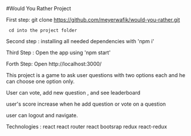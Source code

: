 #Would You Rather Project


First step: git clone https://github.com/meyerwafik/would-you-rather.git

     cd into the project folder

Second step : installing all needed dependencies with 'npm i'

Third Step : Open the app using 'npm start'

Forth Step: Open http://localhost:3000/

This project is a game to ask user questions with two options each and he can choose one option only.

User can vote, add new question , and see leaderboard

user's score increase when he add question or vote on a question

user can logout and navigate.

Technologies :
react
react router
react bootsrap
redux
react-redux
